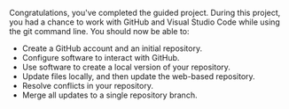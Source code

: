 Congratulations, you've completed the guided project. During this project, you had a chance to work with GitHub and Visual Studio Code while using the git command line. You should now be able to:

 -  Create a GitHub account and an initial repository.
 -  Configure software to interact with GitHub.
 -  Use software to create a local version of your repository.
 -  Update files locally, and then update the web-based repository.
 -  Resolve conflicts in your repository.
 -  Merge all updates to a single repository branch.
